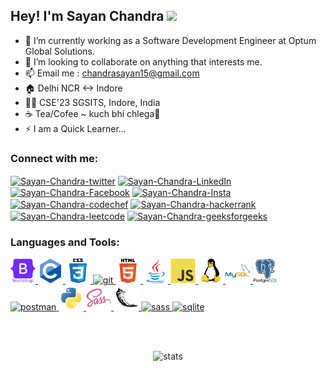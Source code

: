 ## Hey! I'm Sayan Chandra <img src="https://media.giphy.com/media/hvRJCLFzcasrR4ia7z/giphy.gif" width="25px">
- 🌱 I’m currently working as a Software Development Engineer at Optum Global Solutions.
- 💞️ I’m looking to collaborate on anything that interests me.
- 📫 Email me : chandrasayan15@gmail.com 
- 🏠 Delhi NCR <-> Indore <br/>
- 👨‍💻 CSE'23 SGSITS, Indore, India <br/>
- ☕️ Tea/Cofee ~ kuch bhi chlega🙂  <br/>
- ⚡ I am a Quick Learner...
<!---
s-chandr/s-chandr is a ✨ special ✨ repository because its `README.md` (this file) appears on your GitHub profile.
You can click the Preview link to take a look at your changes.
--->


<h3 align="left">Connect with me:</h3>
<p align="left">
<a href="https://twitter.com/SayanChandra14" target="blank"><img align="center" src="https://raw.githubusercontent.com/rahuldkjain/github-profile-readme-generator/master/src/images/icons/Social/twitter.svg" alt="Sayan-Chandra-twitter" height="30" width="40" /></a>
<a href="https://www.linkedin.com/in/sayan-chandra-8265481a1/" target="blank"><img align="center" src="https://raw.githubusercontent.com/rahuldkjain/github-profile-readme-generator/master/src/images/icons/Social/linked-in-alt.svg" alt="Sayan-Chandra-LinkedIn" height="30" width="40" /></a>
<a href="https://www.facebook.com/people/SAyan-CHandra/100008692004464/" target="blank"><img align="center" src="https://raw.githubusercontent.com/rahuldkjain/github-profile-readme-generator/master/src/images/icons/Social/facebook.svg" alt="Sayan-Chandra-Facebook" height="30" width="40" /></a>
<a href="https://www.instagram.com/chandra_sayan01/" target="blank"><img align="center" src="https://raw.githubusercontent.com/rahuldkjain/github-profile-readme-generator/master/src/images/icons/Social/instagram.svg" alt="Sayan-Chandra-Insta" height="30" width="40" /></a>
<a href="https://www.codechef.com/users/chandrasayan" target="blank"><img align="center" src="https://cdn.jsdelivr.net/npm/simple-icons@3.1.0/icons/codechef.svg" alt="Sayan-Chandra-codechef" height="30" width="40" /></a>
<a href="https://www.hackerrank.com/chandrasayan" target="blank"><img align="center" src="https://raw.githubusercontent.com/rahuldkjain/github-profile-readme-generator/master/src/images/icons/Social/hackerrank.svg" alt="Sayan-Chandra-hackerrank" height="30" width="40" /></a>
<a href="https://leetcode.com/chandra_sayan/" target="blank"><img align="center" src="https://raw.githubusercontent.com/rahuldkjain/github-profile-readme-generator/master/src/images/icons/Social/leet-code.svg" alt="Sayan-Chandra-leetcode" height="30" width="40" /></a>
<a href="https://auth.geeksforgeeks.org/user/chandrasayan15/profile" target="blank"><img align="center" src="https://raw.githubusercontent.com/rahuldkjain/github-profile-readme-generator/master/src/images/icons/Social/geeks-for-geeks.svg" alt="Sayan-Chandra-geeksforgeeks" height="30" width="40" /></a>
</p>

<h3 align="left">Languages and Tools:</h3>
<p align="left"> <a href="https://getbootstrap.com" target="_blank"> <img src="https://raw.githubusercontent.com/devicons/devicon/master/icons/bootstrap/bootstrap-plain-wordmark.svg" alt="bootstrap" width="40" height="40"/> </a> <a href="https://www.cprogramming.com/" target="_blank"> <img src="https://raw.githubusercontent.com/devicons/devicon/master/icons/c/c-original.svg" alt="c" width="40" height="40"/> </a> <a href="https://www.w3schools.com/css/" target="_blank"> <img src="https://raw.githubusercontent.com/devicons/devicon/master/icons/css3/css3-original-wordmark.svg" alt="css3" width="40" height="40"/> </a>  <a href="https://git-scm.com/" target="_blank"> <img src="https://www.vectorlogo.zone/logos/git-scm/git-scm-icon.svg" alt="git" width="40" height="40"/> </a> <a href="https://www.w3.org/html/" target="_blank"> <img src="https://raw.githubusercontent.com/devicons/devicon/master/icons/html5/html5-original-wordmark.svg" alt="html5" width="40" height="40"/> </a> <a href="https://www.java.com" target="_blank"> <img src="https://raw.githubusercontent.com/devicons/devicon/master/icons/java/java-original.svg" alt="java" width="40" height="40"/> </a> <a href="https://developer.mozilla.org/en-US/docs/Web/JavaScript" target="_blank"> <img src="https://raw.githubusercontent.com/devicons/devicon/master/icons/javascript/javascript-original.svg" alt="javascript" width="40" height="40"/> </a> <a href="https://www.linux.org/" target="_blank"> <img src="https://raw.githubusercontent.com/devicons/devicon/master/icons/linux/linux-original.svg" alt="linux" width="40" height="40"/> </a> <a href="https://www.mysql.com/" target="_blank"> <img src="https://raw.githubusercontent.com/devicons/devicon/master/icons/mysql/mysql-original-wordmark.svg" alt="mysql" width="40" height="40"/> </a> <a href="https://www.postgresql.org" target="_blank"> <img src="https://raw.githubusercontent.com/devicons/devicon/master/icons/postgresql/postgresql-original-wordmark.svg" alt="postgresql" width="40" height="40"/> </a> <a href="https://postman.com" target="_blank"> <img src="https://www.vectorlogo.zone/logos/getpostman/getpostman-icon.svg" alt="postman" width="40" height="40"/> </a> <a href="https://www.python.org" target="_blank"> <img src="https://raw.githubusercontent.com/devicons/devicon/master/icons/python/python-original.svg" alt="python" width="40" height="40"/> </a> <a href="https://sass-lang.com" target="_blank"> <img src="https://raw.githubusercontent.com/devicons/devicon/master/icons/sass/sass-original.svg" alt="sass" width="40" height="40"/> </a>
<a href="https://flask.palletsprojects.com/en/2.2.x/" target="_blank"> <img src="https://raw.githubusercontent.com/devicons/devicon/master/icons/flask/flask-original.svg" alt="sass" width="40" height="40"/> </a>
 <a href="https://www.djangoproject.com/" target="_blank"> <img src="https://www.vectorlogo.zone/logos/djangoproject/djangoproject-ar21.svg" alt="sass" width="40" height="40"/> </a>
  <a href="https://www.sqlite.org/" target="_blank"> <img src="https://www.vectorlogo.zone/logos/sqlite/sqlite-icon.svg" alt="sqlite" width="40" height="40"/> </a> </p>





<br />
<br />


<p align="center">
  <img src="https://github-readme-stats.vercel.app/api/top-langs/?username=s-chandr&layout=compact&show_icons=true&theme=dark" alt="stats" /> 
</p>
